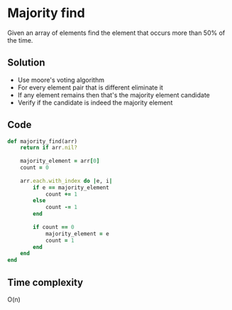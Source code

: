 # Majority find
Given an array of elements find the element that occurs more than 50% of the time.

## Solution
- Use moore's voting algorithm
- For every element pair that is different eliminate it
- If any element remains then that's the majority element candidate
- Verify if the candidate is indeed the majority element

## Code
```ruby
def majority_find(arr)
    return if arr.nil?
    
    majority_element = arr[0]
    count = 0
    
    arr.each.with_index do |e, i|
        if e == majority_element
            count += 1
        else 
            count -= 1
        end
        
        if count == 0
            majority_element = e
            count = 1
        end
    end
end
```

## Time complexity
O(n)